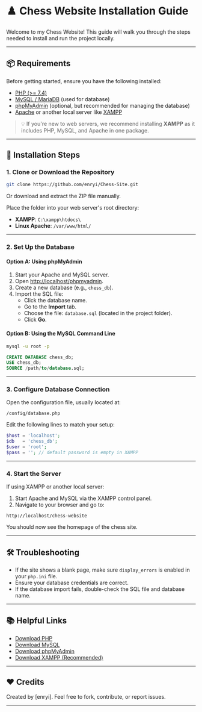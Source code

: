 # ♟️ Chess Website Installation Guide

Welcome to my Chess Website! This guide will walk you through the steps needed to install and run the project locally.

---

## 📦 Requirements

Before getting started, ensure you have the following installed:

- [PHP (>= 7.4)](https://www.php.net/downloads)
- [MySQL / MariaDB](https://dev.mysql.com/downloads/mysql/) (used for database)
- [phpMyAdmin](https://www.phpmyadmin.net/downloads/) (optional, but recommended for managing the database)
- [Apache](https://httpd.apache.org/download.cgi) or another local server like [XAMPP](https://www.apachefriends.org/index.html)

> 💡 If you're new to web servers, we recommend installing **XAMPP** as it includes PHP, MySQL, and Apache in one package.

---

## 🚀 Installation Steps

### 1. Clone or Download the Repository

```bash
git clone https://github.com/enryi/Chess-Site.git
```

Or download and extract the ZIP file manually.

Place the folder into your web server's root directory:
- **XAMPP**: `C:\xampp\htdocs\`
- **Linux Apache**: `/var/www/html/`

---

### 2. Set Up the Database

#### Option A: Using phpMyAdmin

1. Start your Apache and MySQL server.
2. Open [http://localhost/phpmyadmin](http://localhost/phpmyadmin).
3. Create a new database (e.g., `chess_db`).
4. Import the SQL file:
   - Click the database name.
   - Go to the **Import** tab.
   - Choose the file: `database.sql` (located in the project folder).
   - Click **Go**.

#### Option B: Using the MySQL Command Line

```bash
mysql -u root -p
```

```sql
CREATE DATABASE chess_db;
USE chess_db;
SOURCE /path/to/database.sql;
```

---

### 3. Configure Database Connection

Open the configuration file, usually located at:

```
/config/database.php
```

Edit the following lines to match your setup:

```php
$host = 'localhost';
$db   = 'chess_db';
$user = 'root';
$pass = ''; // default password is empty in XAMPP
```

---

### 4. Start the Server

If using XAMPP or another local server:
1. Start Apache and MySQL via the XAMPP control panel.
2. Navigate to your browser and go to:

```
http://localhost/chess-website
```

You should now see the homepage of the chess site.

---

## 🛠 Troubleshooting

- If the site shows a blank page, make sure `display_errors` is enabled in your `php.ini` file.
- Ensure your database credentials are correct.
- If the database import fails, double-check the SQL file and database name.

---

## 📚 Helpful Links

- [Download PHP](https://www.php.net/downloads)
- [Download MySQL](https://dev.mysql.com/downloads/mysql/)
- [Download phpMyAdmin](https://www.phpmyadmin.net/downloads/)
- [Download XAMPP (Recommended)](https://www.apachefriends.org/index.html)

---

## ❤️ Credits

Created by [enryi]. Feel free to fork, contribute, or report issues.

---
